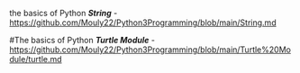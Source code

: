 the basics of Python ***String*** - https://github.com/Mouly22/Python3Programming/blob/main/String.md

#The basics of Python ***Turtle Module*** - https://github.com/Mouly22/Python3Programming/blob/main/Turtle%20Module/turtle.md
